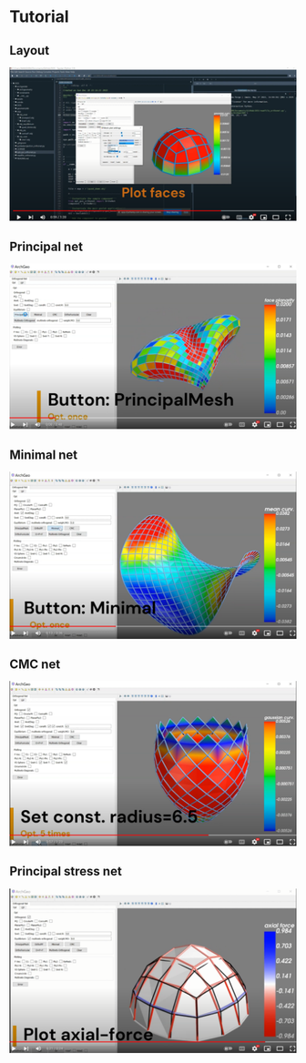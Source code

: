 # Tutorial

## Layout
[![layout](../assets/layout.png)](https://www.youtube.com/embed/1l6DCW9BmYM)


## Principal net
[![PQ](../assets/pq.png)](https://www.youtube.com/embed/m-CFC0XZ488)


## Minimal net
[![Anet](../assets/anet.png)](https://www.youtube.com/embed/KQbJ2e_Ow7M)


## CMC net
[![CMC](../assets/cmc.png)](https://www.youtube.com/embed/vgb9A6uAidw)


## Principal stress net
[![Funicular](../assets/funicular.png)](https://www.youtube.com/embed/sOzjRHIrR-s)